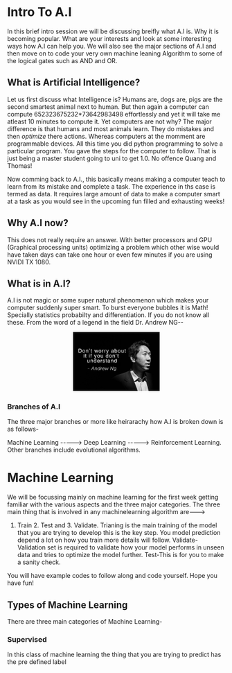 # Intro To A.I

In this brief intro session we will be discussing breifly what A.I is. Why it is becoming popular. What are your interests and look at some
interesting ways how A.I can help you. We will also see the major sections of A.I and then move on to code your very own machine leaning Algorithm to
some of the logical gates such as AND and OR.

## What is Artificial Intelligence?

Let us first discuss what Intelligence is? Humans are, dogs are, pigs are the second smartest animal next to human.
But then again a computer can compute 652323675232*73642983498 effortlessly and yet it will take me atleast 10 minutes to compute it.
Yet computers are not why? The major difference is that humans and most animals learn. They do mistakes and then *optimize* there actions.
Whereas computers at the momment are programmable devices. All this time you did python programming to solve a particular program.
You gave the steps for the computer to follow. That is just being a master student going to uni to get 1.0. No offence Quang and Thomas!

Now comming back to A.I., this basically means making a computer teach to learn from its mistake and complete a task. The experience in ths case 
is termed as data. It requires large amount of data to make a computer smart at a task as you would see in the upcoming fun filled and exhausting
weeks!

## Why A.I now?
This does not really require an answer. With better processors and GPU (Graphical processing units) optimizing a problem which other wise would 
have taken days can take one hour or even few minutes if you are using NVIDI TX 1080.

## What is in A.I?

A.I is not magic or some super natural phenomenon which makes your computer suddenly super smart. To burst everyone bubbles it is Math! Specially
statistics probabilty and differentiation. If you do not know all these. From the word of a legend in the field Dr. Andrew NG--
<p align="center">
<img src="./Ag.jpeg" width=200 class="center">
 </p>

### Branches of A.I

The three major branches or more like heirarachy how A.I is broken down is as follows-

Machine Learning -----> Deep Learning -----> Reinforcement Learning. Other branches include evolutional algorithms.

# Machine Learning

We will be focussing mainly on machine learning for the first week getting familiar with the various aspects and the three major categories. 
The three main thing that is involved in any machinelearning algorithm are--->
1. Train 2. Test and 3. Validate.
Trianing is the main training of the model that you are trying to develop this is the key step. You model prediction depend a lot on 
how you train more details will follow.
Validate- Validation set is required to validate how your model performs in unseen data and tries to optimize the model further.
Test-This is for you to make a sanity check. 

You will have example codes to follow along and code yourself. Hope you have fun!
## Types of Machine Learning
There are three main categories of Machine Learning-
### Supervised
In this class of machine learning the thing that you are trying to predict has the pre defined label 
